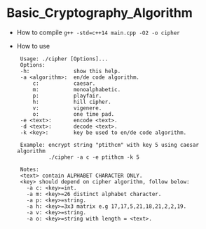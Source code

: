 # Basic_Cryptography_Algorithm
*  How to compile
    ```g++ -std=c++14 main.cpp -O2 -o cipher```

*  How to use
    ```
     Usage: ./cipher [Options]...
     Options:
     -h:              show this help.
     -a <algorithm>:  en/de code algorithm.
         c:           caesar.
         m:           monoalphabetic.
         p:           playfair.
         h:           hill cipher.
         v:           vigenere.
         o:           one time pad.
     -e <text>:       encode <text>.
     -d <text>:       decode <text>.
     -k <key>:        key be used to en/de code algorithm.
     
     Example: encrypt string "ptithcm" with key 5 using caesar algorithm
              ./cipher -a c -e ptithcm -k 5
     
     Notes: 
     <text> contain ALPHABET CHARACTER ONLY.
     <key> should depend on cipher algorithm, follow below:
       -a c: <key>=int.
       -a m: <key>=26 distinct alphabet character.
       -a p: <key>=string.
       -a h: <key>=3x3 matrix e.g 17,17,5,21,18,21,2,2,19.
       -a v: <key>=string.
       -a o: <key>=string with length = <text>.
    ```
